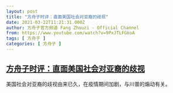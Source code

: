 ```yaml
---
layout: post
title: "方舟子时评：直面美国社会对亚裔的歧视"
date: 2021-03-22T11:21:31.000Z
author: 方舟子官方频道 Fang Zhouzi - Official Channel
from: https://www.youtube.com/watch?v=9PxJTLFGkoA
tags: [ 方舟子 ]
categories: [ 方舟子 ]
---
```

<!--1616412091000-->
[方舟子时评：直面美国社会对亚裔的歧视](https://www.youtube.com/watch?v=9PxJTLFGkoA)
------

<div>
美国社会对亚裔的歧视由来已久，在疫情期间加剧，与川普的煽动有关。
</div>
